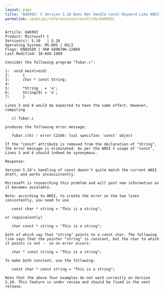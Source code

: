 ```yaml
---
layout: page
title: "Q46993: C Version 5.10 Does Not Handle const Keyword Like ANSI"
permalink: /pubs/pc/reference/microsoft/kb/Q46993/
---
```


	Article: Q46993
	Product: Microsoft C
	Version(s): 5.10   | 5.10
	Operating System: MS-DOS | OS/2
	Flags: ENDUSER | SR# G890706-22068
	Last Modified: 18-AUG-1989
	
	Consider the following program "fubar.c":
	
	1:  void main(void)
	2:      {
	3:      char * const String;
	4:
	5:      *String   = 'a';
	6:      String[0] = 'a';
	7:      }
	
	Lines 5 and 6 would be expected to have the same effect. However,
	compiling
	
	   cl fubar.c
	
	produces the following error message:
	
	   fubar.c(6) : error C2166: lval specifies 'const' object
	
	If the "const" attribute is removed from the declaration of "String",
	the error message is eliminated. As per the ANSI C usage of "const",
	Lines 5 and 6 should indeed be synonymous.
	
	Response:
	
	Version 5.10's handling of const doesn't quite match the current ANSI
	draft, and works inconsistently.
	
	Microsoft is researching this problem and will post new information as
	it becomes avialable.
	
	Note: according to ANSI, to create the error on the two lines
	consistently, you need to use
	
	   const char * string = "This is a string";
	
	or (equivalently)
	
	   char const * string = "This is a string";
	
	both of which say that "string" points to a const char. The following
	line says that the pointer "string" is constant, but the char to which
	it points is not -- so no error occurs:
	
	   char * const string = "This is a string";
	
	To make both constant, use the following:
	
	   const char * const string = "This is a string";
	
	Note that the above four examples do not work correctly on Version
	5.10. This feature is under review and should be fixed in the next
	release.
